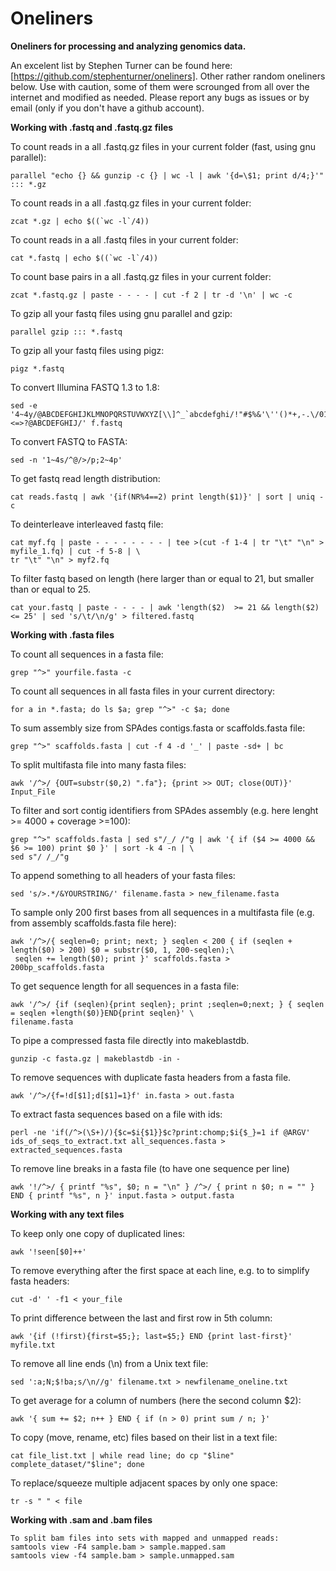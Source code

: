 # Oneliners
**Oneliners for processing and analyzing genomics data.**

An excelent list by Stephen Turner can be found here: [https://github.com/stephenturner/oneliners]. Other rather random oneliners below. Use with caution, some of them were scrounged from all over the internet and modified as needed. Please report any bugs as issues or by email (only if you don't have a github account).

**Working with .fastq and .fastq.gz files**

To count reads in a all .fastq.gz files in your current folder (fast, using gnu parallel):

```
parallel "echo {} && gunzip -c {} | wc -l | awk '{d=\$1; print d/4;}'" ::: *.gz
```
To count reads in a all .fastq.gz files in your current folder:

```
zcat *.gz | echo $((`wc -l`/4))
```
To count reads in a all .fastq files in your current folder:
```
cat *.fastq | echo $((`wc -l`/4))
```
To count base pairs in a all .fastq.gz files in your current folder:
```
zcat *.fastq.gz | paste - - - - | cut -f 2 | tr -d '\n' | wc -c
```
To gzip all your fastq files using gnu parallel and gzip:
```
parallel gzip ::: *.fastq
```
To gzip all your fastq files using pigz:
```
pigz *.fastq
```
To convert Illumina FASTQ 1.3 to 1.8:
```
sed -e '4~4y/@ABCDEFGHIJKLMNOPQRSTUVWXYZ[\\]^_`abcdefghi/!"#$%&'\''()*+,-.\/0123456789:;<=>?@ABCDEFGHIJ/' f.fastq
```
To convert FASTQ to FASTA:
```
sed -n '1~4s/^@/>/p;2~4p'
```
To get fastq read length distribution:
```
cat reads.fastq | awk '{if(NR%4==2) print length($1)}' | sort | uniq -c
```
To deinterleave interleaved fastq file:
```
cat myf.fq | paste - - - - - - - - | tee >(cut -f 1-4 | tr "\t" "\n" > myfile_1.fq) | cut -f 5-8 | \
tr "\t" "\n" > myf2.fq
```
To filter fastq based on length (here larger than or equal to 21, but smaller than or equal to 25.
```
cat your.fastq | paste - - - - | awk 'length($2)  >= 21 && length($2) <= 25' | sed 's/\t/\n/g' > filtered.fastq
```

**Working with .fasta files**

To count all sequences in a fasta file:
```
grep "^>" yourfile.fasta -c
```
To count all sequences in all fasta files in your current directory:
```
for a in *.fasta; do ls $a; grep "^>" -c $a; done
```
To sum assembly size from SPAdes contigs.fasta or scaffolds.fasta file:
```
grep "^>" scaffolds.fasta | cut -f 4 -d '_' | paste -sd+ | bc
```
To split multifasta file into many fasta files:
```
awk '/^>/ {OUT=substr($0,2) ".fa"}; {print >> OUT; close(OUT)}' Input_File
```
To filter and sort contig identifiers from SPAdes assembly (e.g. here lenght >= 4000 + coverage >=100):
```
grep "^>" scaffolds.fasta | sed s"/_/ /"g | awk '{ if ($4 >= 4000 && $6 >= 100) print $0 }' | sort -k 4 -n | \
sed s"/ /_/"g
```
To append something to all headers of your fasta files:
```
sed 's/>.*/&YOURSTRING/' filename.fasta > new_filename.fasta
```
To sample only 200 first bases from all sequences in a multifasta file (e.g. from assembly scaffolds.fasta file here):
```
awk '/^>/{ seqlen=0; print; next; } seqlen < 200 { if (seqlen + length($0) > 200) $0 = substr($0, 1, 200-seqlen);\
 seqlen += length($0); print }' scaffolds.fasta > 200bp_scaffolds.fasta
```
To get sequence length for all sequences in a fasta file:
```
awk '/^>/ {if (seqlen){print seqlen}; print ;seqlen=0;next; } { seqlen = seqlen +length($0)}END{print seqlen}' \
filename.fasta
```
To pipe a compressed fasta file directly into makeblastdb.
```
gunzip -c fasta.gz | makeblastdb -in -
```
To remove sequences with duplicate fasta headers from a fasta file.
```
awk '/^>/{f=!d[$1];d[$1]=1}f' in.fasta > out.fasta
```

To extract fasta sequences based on a file with ids:
```
perl -ne 'if(/^>(\S+)/){$c=$i{$1}}$c?print:chomp;$i{$_}=1 if @ARGV' ids_of_seqs_to_extract.txt all_sequences.fasta > extracted_sequences.fasta
```
To remove line breaks in a fasta file (to have one sequence per line)
```
awk '!/^>/ { printf "%s", $0; n = "\n" } /^>/ { print n $0; n = "" } END { printf "%s", n }' input.fasta > output.fasta
```

**Working with any text files**

To keep only one copy of duplicated lines:
```
awk '!seen[$0]++'
```
To remove everything after the first space at each line, e.g. to to simplify fasta headers:
```
cut -d' ' -f1 < your_file
```
To print difference between the last and first row in 5th column:
```
awk '{if (!first){first=$5;}; last=$5;} END {print last-first}' myfile.txt
```
To remove all line ends (\n) from a Unix text file:
```
sed ':a;N;$!ba;s/\n//g' filename.txt > newfilename_oneline.txt
```
To get average for a column of numbers (here the second column $2):
```
awk '{ sum += $2; n++ } END { if (n > 0) print sum / n; }'
```
To copy (move, rename, etc) files based on their list in a text file:
```
cat file_list.txt | while read line; do cp "$line" complete_dataset/"$line"; done
```
To replace/squeeze multiple adjacent spaces by only one space: 
```
tr -s " " < file
```

**Working with .sam and .bam files**

```
To split bam files into sets with mapped and unmapped reads:
samtools view -F4 sample.bam > sample.mapped.sam
samtools view -f4 sample.bam > sample.unmapped.sam
```
